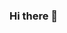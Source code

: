 ### Hi there 👋

<!--
**Desire256/Desire256** is a ✨ _special_ ✨ repository because its `README.md` (this file) appears on your GitHub profile.

Here are some ideas to get you started:

- 🔭 Hi, i am Desire Awori ...
- 🌱 I’m currently doing my internship at RENU offices Kololo ...
- 👯 I’m passionate about design and social Cyber security ...
- 🤔 I’m looking for help with finding my footing within the tech industry
- 💬 Ask me about what leadership means to me and i will blow you away...
- 📫 How to reach me: +256757760706...
- 😄 Pronouns: She/Her...
- ⚡ Fun fact: I love watching men soccer...
-->
